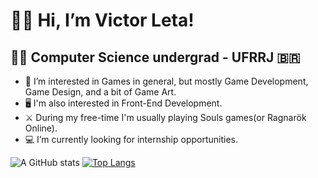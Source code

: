# 👋😃 Hi, I’m Victor Leta!

## 👨‍💻 Computer Science undergrad - UFRRJ 🇧🇷
- 👀 I’m interested in Games in general, but mostly Game Development, Game Design, and a bit of Game Art.
- 🖥 I'm also interested in Front-End Development.
- ⚔️ During my free-time I'm usually playing Souls games(or Ragnarök Online).
- 💻 I’m currently looking for internship opportunities.   

![A GitHub stats](https://github-readme-stats.vercel.app/api?username=victorrlo&show_icons=true&theme=tokyonight)
[![Top Langs](https://github-readme-stats.vercel.app/api/top-langs/?username=arthurspk&layout=compact&theme=tokyonight)](https://github.com/victorrlo)


<!---
victorrlo/victorrlo is a ✨ special ✨ repository because its `README.md` (this file) appears on your GitHub profile.
You can click the Preview link to take a look at your changes.
--->
